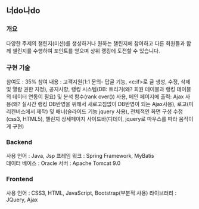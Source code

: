 ## 너do나do   

### 개요
다양한 주제의 챌린지(미션)를 생성하거나 원하는 챌린지에 참여하고 다른 회원들과 함께 챌린지를 수행하여 포인트를 얻으며 상위 랭킹에 도전할 수 있습니다.

### 구현 기술
참여도 : 35%
참여 내용 :  고객지원(1:1 문의- 답글 기능, <c:if>로 글 생성, 수정, 삭제 및 열람 권한 지정), 공지사항,
             랭킹 시스템(DB: 트리거(왜? 회원 테이블과 랭킹 테이블의 데이터 연동이 필요) 및 분석 함수(rank over()) 사용, 
             메인 페이지에 출력: Ajax 사용(왜? 실시간 랭킹 DB반영을 위해서 새로고침없이 DB반영이 되는 Ajax사용), 
             로고(미리캔버스에서 제작) 및 배너(슬라이드 기능 jquery 사용), 전체적인 화면 구성 수정(css3, HTML5), 
             챌린지 상세페이지 사이드바(디데이, jquery로 마우스를 따라 움직이게 구현) 

### Backend
사용 언어 : Java, Jsp
프레임 워크 : Spring Framework, MyBatis              
데이터 베이스 : Oracle
서버 : Apache Tomcat 9.0

### Frontend
사용 언어 :  CSS3, HTML, JavaScript, Bootstrap(부분적 사용)
라이브러리 : JQuery, Ajax



